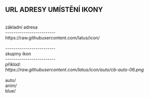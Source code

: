 URL ADRESY UMÍSTĚNÍ IKONY
<br/>
-------------------------
<br/>
základní adresa
<br/>
-------------------------
<br/>
https://raw.githubusercontent.com/latus/icon/
<br/><br/>
-------------------------
<br/>
skupiny ikon
<br/>
-------------------------
<br/>
<i> 
příklad: 
<br/>
https://raw.githubusercontent.com/latus/icon/auto/cb-auto-06.png
</i>
<br/><br/>
    auto/
<br/>
    anim/
<br/>
    blue/
<br/>
